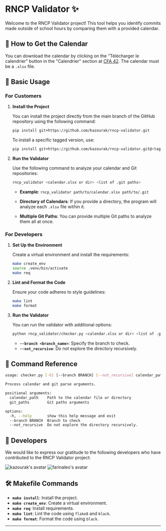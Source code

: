 # RNCP Validator ✨

Welcome to the RNCP Validator project! This tool helps you identify commits made outside of school hours by comparing them with a provided calendar.

## 📅 How to Get the Calendar

You can download the calendar by clicking on the "Télécharger le calendrier" button in the "Calendrier" section at [CFA 42](https://cfa.42.fr/students/calendars). The calendar must be a `.xlsx` file.

## 🔧 Basic Usage

### For Customers

1. **Install the Project**

   You can install the project directly from the main branch of the GitHub repository using the following command:

   ```sh
   pip install git+https://github.com/kazourak/rncp-validator.git
   ```

   To install a specific tagged version, use:

   ```sh
   pip install git+https://github.com/kazourak/rncp-validator.git@<tag_version>
   ```


2. **Run the Validator**

   Use the following command to analyze your calendar and Git repositories:

   ```sh
   rncp_validator <calendar.xlsx or dir> <list of .git paths>
   ```

   - **Example**: `rncp_validator path/to/calendar.xlsx path/to/.git`

   - **Directory of Calendars**: If you provide a directory, the program will analyze each `.xlsx` file within it.

   - **Multiple Git Paths**: You can provide multiple Git paths to analyze them all at once.

### For Developers

1. **Set Up the Environment**

   Create a virtual environment and install the requirements:

   ```sh
   make create_env
   source .venv/bin/activate
   make req
   ```

2. **Lint and Format the Code**

   Ensure your code adheres to style guidelines:

   ```sh
   make lint
   make format
   ```

3. **Run the Validator**

   You can run the validator with additional options:

   ```sh
   python rncp_validator/checker.py <calendar.xlsx or dir> <list of .git paths> --branch <branch_name> --not_recursive
   ```

   - **`--branch <branch_name>`**: Specify the branch to check.
   - **`--not_recursive`**: Do not explore the directory recursively.

## 📜 Command Reference

```sh
usage: checker.py [-h] [--branch BRANCH] [--not_recursive] calendar_path git_paths [git_paths ...]

Process calendar and git parse arguments.

positional arguments:
  calendar_path    Path to the calendar file or directory
  git_paths        Git paths arguments

options:
  -h, --help       show this help message and exit
  --branch BRANCH  Branch to check
  --not_recursive  Do not explore the directory recursively.
```

## 👥 Developers

We would like to express our gratitude to the following developers who have contributed to the RNCP Validator project:

![kazourak's avatar](https://avatars.githubusercontent.com/u/109950841?v=4&s=30) ![farinaleo's avatar](https://avatars.githubusercontent.com/u/46383251?v=4&s=30) 

## 🛠️ Makefile Commands

- **`make install`**: Install the project.
- **`make create_env`**: Create a virtual environment.
- **`make req`**: Install requirements.
- **`make lint`**: Lint the code using `flake8` and `black`.
- **`make format`**: Format the code using `black`.

---